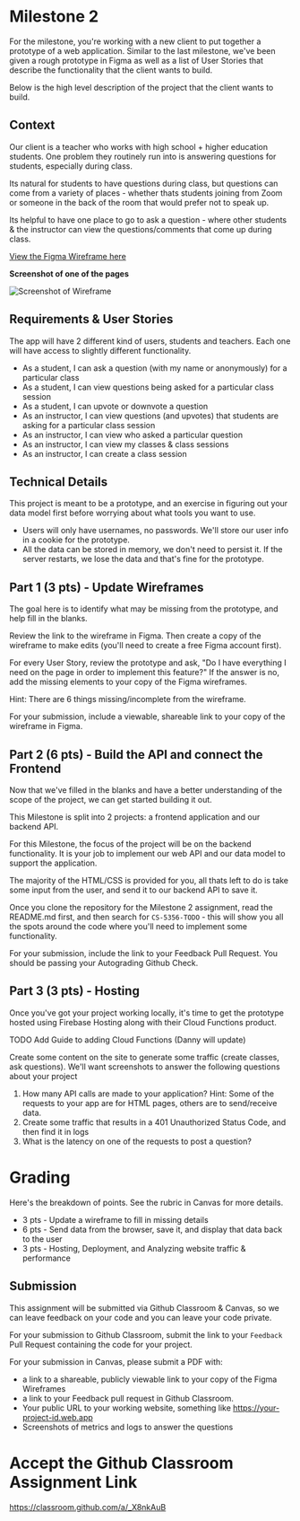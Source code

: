 # Milestone 2

For the milestone, you're working with a new client to put together a prototype of a web application. Similar to the last milestone, we've been given a rough prototype in Figma as well as a list of User Stories that describe the functionality that the client wants to build.

Below is the high level description of the project that the client wants to build.

<div style={{width: "50%", float: "left", clear: "left"}}>

## Context

Our client is a teacher who works with high school + higher education students. One problem they routinely run into is answering questions for students, especially during class.

Its natural for students to have questions during class, but questions can come from a variety of places - whether thats students joining from Zoom or someone in the back of the room that would prefer not to speak up.

Its helpful to have one place to go to ask a question - where other students & the instructor can view the questions/comments that come up during class.

[View the Figma Wireframe here](https://www.figma.com/file/bZM4zszEbUQbfGa6Bz2X7U/CS-5356-Prototype-%232?node-id=77%3A432&t=lXqMcNeCvcJCluwV-1)

</div>

<div style={{width: "50%", float: "right", clear: "right", paddingLeft: "5px", marginBottom: "5px"}}>

__Screenshot of one of the pages__

![Screenshot of Wireframe](class-questions-wireframe.png)

</div>


## Requirements & User Stories

The app will have 2 different kind of users, students and teachers. Each one will have access to slightly different functionality.

* As a student, I can ask a question (with my name or anonymously) for a particular class
* As a student, I can view questions being asked for a particular class session
* As a student, I can upvote or downvote a question
* As an instructor, I can view questions (and upvotes) that students are asking for a particular class session
* As an instructor, I can view who asked a particular question
* As an instructor, I can view my classes & class sessions
* As an instructor, I can create a class session

## Technical Details

This project is meant to be a prototype, and an exercise in figuring out your data model first before worrying about what tools you want to use.

* Users will only have usernames, no passwords. We'll store our user info in a cookie for the prototype.
* All the data can be stored in memory, we don't need to persist it. If the server restarts, we lose the data and that's fine for the prototype.

## Part 1 (3 pts) - Update Wireframes

The goal here is to identify what may be missing from the prototype, and help fill in the blanks.

Review the link to the wireframe in Figma. Then create a copy of the wireframe to make edits (you'll need to create a free Figma account first).

For every User Story, review the prototype and ask, "Do I have everything I need on the page in order to implement this feature?" If the answer is no, add the missing elements to your copy of the Figma wireframes.

Hint: There are 6 things missing/incomplete from the wireframe.

For your submission, include a viewable, shareable link to your copy of the wireframe in Figma.

## Part 2 (6 pts) - Build the API and connect the Frontend

Now that we've filled in the blanks and have a better understanding of the scope of the project, we can get started building it out.

This Milestone is split into 2 projects: a frontend application and our backend API.

For this Milestone, the focus of the project will be on the backend functionality. It is your job to implement our web API and our data model to support the application.

The majority of the HTML/CSS is provided for you, all thats left to do is take some input from the user, and send it to our backend API to save it.

Once you clone the repository for the Milestone 2 assignment, read the README.md first, and then search for `CS-5356-TODO` - this will show you all the spots around the code where you'll need to implement some functionality.

For your submission, include the link to your Feedback Pull Request. You should be passing your Autograding Github Check.

## Part 3 (3 pts) - Hosting

Once you've got your project working locally, it's time to get the prototype hosted using Firebase Hosting along with their Cloud Functions product.

TODO Add Guide to adding Cloud Functions (Danny will update)

Create some content on the site to generate some traffic (create classes, ask questions). We'll want screenshots to answer the following questions about your project
   1. How many API calls are made to your application? Hint: Some of the requests to your app are for HTML pages, others are to send/receive data.
   2. Create some traffic that results in a 401 Unauthorized Status Code, and then find it in logs
   3. What is the latency on one of the requests to post a question?

# Grading

Here's the breakdown of points. See the rubric in Canvas for more details.

* 3 pts - Update a wireframe to fill in missing details
* 6 pts - Send data from the browser, save it,
and display that data back to the user
* 3 pts - Hosting, Deployment, and Analyzing website traffic & performance

## Submission
This assignment will be submitted via Github Classroom & Canvas, so we can leave feedback on your code and you can leave your code private.

For your submission to Github Classroom, submit the link to your `Feedback` Pull Request containing the code for your project.

For your submission in Canvas, please submit a PDF with:

* a link to a shareable, publicly viewable link to your copy of the Figma Wireframes
* a link to your Feedback pull request in Github Classroom.
* Your public URL to your working website, something like https://your-project-id.web.app
* Screenshots of metrics and logs to answer the questions

# Accept the Github Classroom Assignment Link
https://classroom.github.com/a/_X8nkAuB